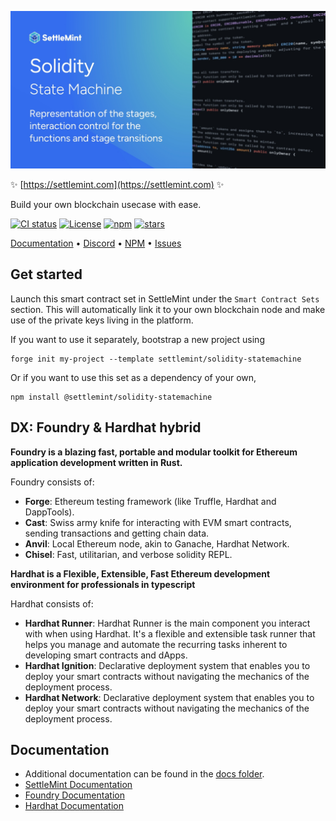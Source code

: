 ![logo](https://github.com/settlemint/solidity-statemachine/blob/main/OG_Solidity.jpg)

✨ [https://settlemint.com](https://settlemint.com) ✨

Build your own blockchain usecase with ease.

[![CI status](https://github.com/settlemint/solidity-statemachine/actions/workflows/solidity.yml/badge.svg?event=push&branch=main)](https://github.com/settlemint/solidity-statemachine/actions?query=branch%3Amain) [![License](https://img.shields.io/npm/l/@settlemint/solidity-statemachine)](https://fsl.software) [![npm](https://img.shields.io/npm/dw/@settlemint/solidity-statemachine)](https://www.npmjs.com/package/@settlemint/solidity-statemachine) [![stars](https://img.shields.io/github/stars/settlemint/solidity-statemachine)](https://github.com/settlemint/solidity-statemachine)

[Documentation](https://console.settlemint.com/documentation/) • [Discord](https://discord.com/invite/Mt5yqFrey9) • [NPM](https://www.npmjs.com/package/@settlemint/solidity-statemachine) • [Issues](https://github.com/settlemint/solidity-statemachine/issues)

## Get started

Launch this smart contract set in SettleMint under the `Smart Contract Sets` section. This will automatically link it to your own blockchain node and make use of the private keys living in the platform.

If you want to use it separately, bootstrap a new project using

```shell
forge init my-project --template settlemint/solidity-statemachine
```

Or if you want to use this set as a dependency of your own,

```shell
npm install @settlemint/solidity-statemachine
```

## DX: Foundry & Hardhat hybrid

**Foundry is a blazing fast, portable and modular toolkit for Ethereum application development written in Rust.**

Foundry consists of:

- **Forge**: Ethereum testing framework (like Truffle, Hardhat and DappTools).
- **Cast**: Swiss army knife for interacting with EVM smart contracts, sending transactions and getting chain data.
- **Anvil**: Local Ethereum node, akin to Ganache, Hardhat Network.
- **Chisel**: Fast, utilitarian, and verbose solidity REPL.

**Hardhat is a Flexible, Extensible, Fast Ethereum development environment for professionals in typescript**

Hardhat consists of:

- **Hardhat Runner**: Hardhat Runner is the main component you interact with when using Hardhat. It's a flexible and extensible task runner that helps you manage and automate the recurring tasks inherent to developing smart contracts and dApps.
- **Hardhat Ignition**: Declarative deployment system that enables you to deploy your smart contracts without navigating the mechanics of the deployment process.
- **Hardhat Network**: Declarative deployment system that enables you to deploy your smart contracts without navigating the mechanics of the deployment process.

## Documentation

- Additional documentation can be found in the [docs folder](./docs).
- [SettleMint Documentation](https://console.settlemint.com/documentation/docs/using-platform/integrated-development-environment/)
- [Foundry Documentation](https://book.getfoundry.sh/)
- [Hardhat Documentation](https://hardhat.org/hardhat-runner/docs/getting-started)


